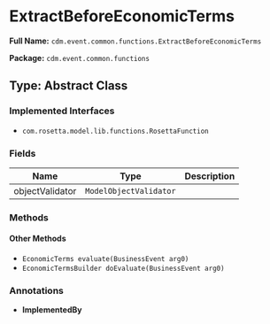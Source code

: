 # ExtractBeforeEconomicTerms

**Full Name:** `cdm.event.common.functions.ExtractBeforeEconomicTerms`

**Package:** `cdm.event.common.functions`

## Type: Abstract Class

### Implemented Interfaces

- `com.rosetta.model.lib.functions.RosettaFunction`

### Fields

| Name | Type | Description |
|------|------|-------------|
| objectValidator | `ModelObjectValidator` |  |

### Methods

#### Other Methods

- `EconomicTerms evaluate(BusinessEvent arg0)`
- `EconomicTermsBuilder doEvaluate(BusinessEvent arg0)`

### Annotations

- **ImplementedBy**


